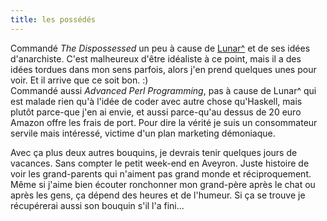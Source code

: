 ```yaml
---
title: les possédés
---
```


Commandé _The Dispossessed_ un peu à cause de
[Lunar^](http://lune.talath.net/~lunar/blog/archives/000162.html) et de ses
idées d'anarchiste. C'est malheureux d'être idéaliste à ce point, mais il a
des idées tordues dans mon sens parfois, alors j'en prend quelques unes pour
voir. Et il arrive que ce soit bon. :)  
Commandé aussi _Advanced Perl Programming_, pas à cause de Lunar^ qui est
malade rien qu'à l'idée de coder avec autre chose qu'Haskell, mais plutôt
parce-que j'en ai envie, et aussi parce-qu'au dessus de 20 euro Amazon offre
les frais de port. Pour dire la vérité je suis un consommateur servile mais
intéressé, victime d'un plan marketing démoniaque.

Avec ça plus deux autres bouquins, je devrais tenir quelques jours de
vacances. Sans compter le petit week-end en Aveyron. Juste histoire de voir
les grand-parents qui n'aiment pas grand monde et réciproquement. Même si
j'aime bien écouter ronchonner mon grand-père après le chat ou après les gens,
ça dépend des heures et de l'humeur. Si ça se trouve je récupérerai aussi son
bouquin s'il l'a fini...

